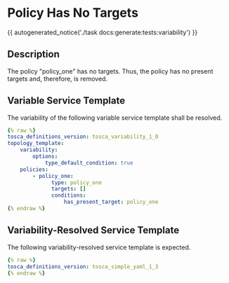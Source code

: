 # Policy Has No Targets

{{ autogenerated_notice('./task docs:generate:tests:variability') }}

## Description

The policy "policy_one" has no targets. Thus, the policy has no present targets and, therefore, is removed.

## Variable Service Template

The variability of the following variable service template shall be resolved.

```yaml linenums="1"
{% raw %}
tosca_definitions_version: tosca_variability_1_0
topology_template:
    variability:
        options:
            type_default_condition: true
    policies:
        - policy_one:
              type: policy_one
              targets: []
              conditions:
                  has_present_target: policy_one
{% endraw %}
```




## Variability-Resolved Service Template

The following variability-resolved service template is expected.

```yaml linenums="1"
{% raw %}
tosca_definitions_version: tosca_simple_yaml_1_3
{% endraw %}
```

